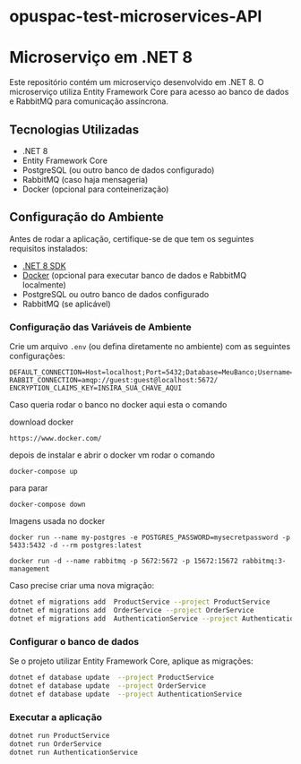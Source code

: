 # opuspac-test-microservices-API
# Microserviço em .NET 8

Este repositório contém um microserviço desenvolvido em .NET 8. O microserviço utiliza Entity Framework Core para acesso ao banco de dados e RabbitMQ para comunicação assíncrona.

## Tecnologias Utilizadas

- .NET 8
- Entity Framework Core
- PostgreSQL (ou outro banco de dados configurado)
- RabbitMQ (caso haja mensageria)
- Docker (opcional para conteinerização)

## Configuração do Ambiente

Antes de rodar a aplicação, certifique-se de que tem os seguintes requisitos instalados:

- [.NET 8 SDK](https://dotnet.microsoft.com/download/dotnet/8.0)
- [Docker](https://www.docker.com/) (opcional para executar banco de dados e RabbitMQ localmente)
- PostgreSQL ou outro banco de dados configurado
- RabbitMQ (se aplicável)

### Configuração das Variáveis de Ambiente

Crie um arquivo `.env` (ou defina diretamente no ambiente) com as seguintes configurações:

```env
DEFAULT_CONNECTION=Host=localhost;Port=5432;Database=MeuBanco;Username=MeuUsuario;Password=MinhaSenha;
RABBIT_CONNECTION=amqp://guest:guest@localhost:5672/
ENCRYPTION_CLAIMS_KEY=INSIRA_SUA_CHAVE_AQUI
```

Caso queria rodar o banco no docker aqui esta o comando


download docker 
```
https://www.docker.com/
```
depois de instalar e abrir o docker vm rodar o comando
```
docker-compose up
```
para parar 

```
docker-compose down
```


Imagens usada no docker
```
docker run --name my-postgres -e POSTGRES_PASSWORD=mysecretpassword -p 5433:5432 -d --rm postgres:latest
```
```
docker run -d --name rabbitmq -p 5672:5672 -p 15672:15672 rabbitmq:3-management
```

Caso precise criar uma nova migração:

```sh
dotnet ef migrations add  ProductService --project ProductService 
dotnet ef migrations add  OrderService --project OrderService 
dotnet ef migrations add  AuthenticationService --project AuthenticationService 
```

### Configurar o banco de dados

Se o projeto utilizar Entity Framework Core, aplique as migrações:

```sh
dotnet ef database update  --project ProductService
dotnet ef database update  --project OrderService
dotnet ef database update  --project AuthenticationService
```

### Executar a aplicação

```sh
dotnet run ProductService 
dotnet run OrderService
dotnet run AuthenticationService
```





